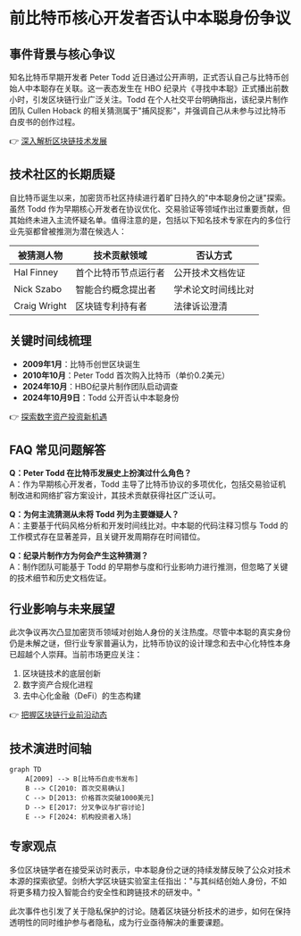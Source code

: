 # 前比特币核心开发者否认中本聪身份争议

## 事件背景与核心争议

知名比特币早期开发者 Peter Todd 近日通过公开声明，正式否认自己与比特币创始人中本聪存在关联。这一表态发生在 HBO 纪录片《寻找中本聪》正式播出前数小时，引发区块链行业广泛关注。Todd 在个人社交平台明确指出，该纪录片制作团队 Cullen Hoback 的相关猜测属于"捕风捉影"，并强调自己从未参与过比特币白皮书的创作过程。

👉 [深入解析区块链技术发展](https://bit.ly/okx_welcome)

## 技术社区的长期质疑

自比特币诞生以来，加密货币社区持续进行着旷日持久的"中本聪身份之谜"探索。虽然 Todd 作为早期核心开发者在协议优化、交易验证等领域作出过重要贡献，但其始终未进入主流怀疑名单。值得注意的是，包括以下知名技术专家在内的多位行业先驱都曾被推测为潜在候选人：

| 被猜测人物       | 技术贡献领域       | 否认方式                  |
|------------------|--------------------|---------------------------|
| Hal Finney       | 首个比特币节点运行者 | 公开技术文档佐证          |
| Nick Szabo       | 智能合约概念提出者   | 学术论文时间线比对        |
| Craig Wright     | 区块链专利持有者     | 法律诉讼澄清              |

## 关键时间线梳理

- **2009年1月**：比特币创世区块诞生
- **2010年10月**：Peter Todd 首次购入比特币（单价0.2美元）
- **2024年10月**：HBO纪录片制作团队启动调查
- **2024年10月9日**：Todd 公开否认中本聪身份

👉 [探索数字资产投资新机遇](https://bit.ly/okx_welcome)

## FAQ 常见问题解答

**Q：Peter Todd 在比特币发展史上扮演过什么角色？**  
A：作为早期核心开发者，Todd 主导了比特币协议的多项优化，包括交易验证机制改进和网络扩容方案设计，其技术贡献获得社区广泛认可。

**Q：为何主流猜测从未将 Todd 列为主要嫌疑人？**  
A：主要基于代码风格分析和开发时间线比对。中本聪的代码注释习惯与 Todd 的工作模式存在显著差异，且关键开发周期存在时间错位。

**Q：纪录片制作方为何会产生这种猜测？**  
A：制作团队可能基于 Todd 的早期参与度和行业影响力进行推测，但忽略了关键的技术细节和历史文档佐证。

## 行业影响与未来展望

此次争议再次凸显加密货币领域对创始人身份的关注热度。尽管中本聪的真实身份仍是未解之谜，但行业专家普遍认为，比特币协议的设计理念和去中心化特性本身已超越个人崇拜。当前市场更应关注：

1. 区块链技术的底层创新
2. 数字资产合规化进程
3. 去中心化金融（DeFi）的生态构建

👉 [把握区块链行业前沿动态](https://bit.ly/okx_welcome)

## 技术演进时间轴

```mermaid
graph TD
    A[2009] --> B[比特币白皮书发布]
    B --> C[2010: 首次交易确认]
    C --> D[2013: 价格首次突破1000美元]
    D --> E[2017: 分叉争议与扩容讨论]
    E --> F[2024: 机构投资者入场]
```

## 专家观点

多位区块链学者在接受采访时表示，中本聪身份之谜的持续发酵反映了公众对技术本源的探索欲望。剑桥大学区块链实验室主任指出："与其纠结创始人身份，不如将更多精力投入智能合约安全性和跨链技术的研发中。"

此次事件也引发了关于隐私保护的讨论。随着区块链分析技术的进步，如何在保持透明性的同时维护参与者隐私，成为行业亟待解决的重要课题。